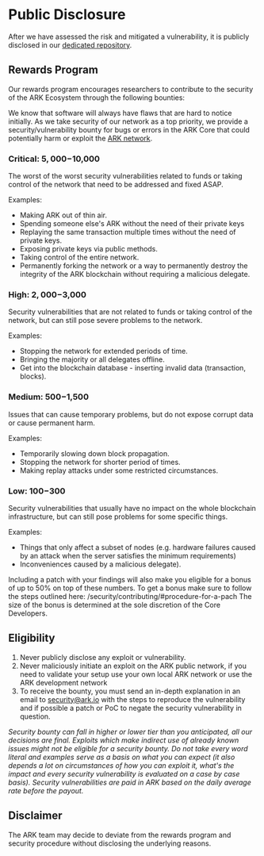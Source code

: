 # Public Disclosure

After we have assessed the risk and mitigated a vulnerability, it is publicly disclosed in our [dedicated repository](https://github.com/ARKEcosystem/security-vulnerabilities).

## Rewards Program

Our rewards program encourages researchers to contribute to the security of the ARK Ecosystem through the following bounties:

We know that software will always have flaws that are hard to notice initially. As we take security of our network as a top priority, we provide a security/vulnerability bounty for bugs or errors in the ARK Core that could potentially harm or exploit the [ARK network](https://github.com/ARKEcosystem/core).

### Critical: $5,000-$10,000

The worst of the worst security vulnerabilities related to funds or taking control of the network that need to be addressed and fixed ASAP.

Examples:

- Making ARK out of thin air.
- Spending someone else's ARK without the need of their private keys
- Replaying the same transaction multiple times without the need of private keys.
- Exposing private keys via public methods.
- Taking control of the entire network.
- Permanently forking the network or a way to permanently destroy the integrity of the ARK blockchain without requiring a malicious delegate.

### High: $2,000-$3,000

Security vulnerabilities that are not related to funds or taking control of the network, but can still pose severe problems to the network.

Examples:

- Stopping the network for extended periods of time.
- Bringing the majority or all delegates offline.
- Get into the blockchain database - inserting invalid data (transaction, blocks).

### Medium: $500-$1,500

Issues that can cause temporary problems, but do not expose corrupt data or cause permanent harm.

Examples:

- Temporarily slowing down block propagation.
- Stopping the network for shorter period of times.
- Making replay attacks under some restricted circumstances.

### Low: $100-$300

Security vulnerabilities that usually have no impact on the whole blockchain infrastructure, but can still pose problems for some specific things.

Examples:

- Things that only affect a subset of nodes (e.g. hardware failures caused by an attack when the server satisfies the minimum requirements)
- Inconveniences caused by a malicious delegate).

Including a patch with your findings will also make you eligible for a bonus of up to 50% on top of these numbers. To get a bonus make sure to follow the steps outlined here: /security/contributing/#procedure-for-a-pach
The size of the bonus is determined at the sole discretion of the Core Developers.

## Eligibility

1. Never publicly disclose any exploit or vulnerability.
2. Never maliciously initiate an exploit on the ARK public network, if you need to validate your setup use your own local ARK network or use the ARK development network
3. To receive the bounty, you must send an in-depth explanation in an email to [security@ark.io](mailto:security@ark.io) with the steps to reproduce the vulnerability and if possible a patch or PoC to negate the security vulnerability in question.

_Security bounty can fall in higher or lower tier than you anticipated, all our decisions are final. Exploits which make indirect use of already known issues might not be eligible for a security bounty. Do not take every word literal and examples serve as a basis on what you can expect (it also depends a lot on circumstances of how you can exploit it, what's the impact and every security vulnerability is evaluated on a case by case basis). Security vulnerabilities are paid in ARK based on the daily average rate before the payout._

## Disclaimer

The ARK team may decide to deviate from the rewards program and security procedure without disclosing the underlying reasons.
